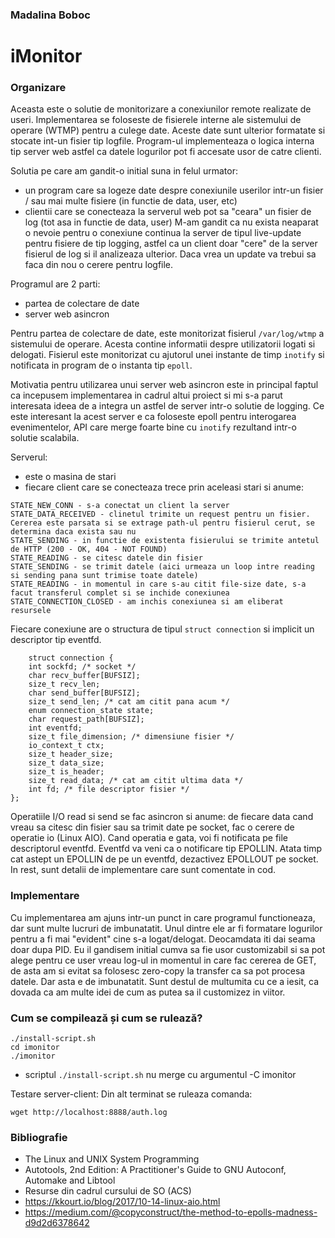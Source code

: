### Madalina Boboc

# iMonitor

### Organizare

Aceasta este o solutie de monitorizare a conexiunilor remote realizate de useri. Implementarea se foloseste de fisierele interne ale sistemului de operare (WTMP) pentru a culege date. Aceste date sunt ulterior formatate si stocate int-un fisier tip logfile. Program-ul implementeaza o logica interna tip server web astfel ca datele logurilor pot fi accesate usor de catre clienti.

Solutia pe care am gandit-o initial suna in felul urmator:
- un program care sa logeze date despre conexiunile userilor intr-un fisier / sau mai multe fisiere (in functie de data, user, etc)
- clientii care se conecteaza la serverul web pot sa "ceara" un fisier de log (tot asa in functie de data, user)
M-am gandit ca nu exista neaparat o nevoie pentru o conexiune continua la server de tipul live-update pentru fisiere de tip logging, astfel ca un client doar "cere" de la server fisierul de log si il analizeaza ulterior. Daca vrea un update va trebui sa faca din nou o cerere pentru logfile.

Programul are 2 parti:
* partea de colectare de date
* server web asincron

Pentru partea de colectare de date, este monitorizat fisierul `/var/log/wtmp` a sistemului de operare. Acesta contine informatii despre utilizatorii logati si delogati. Fisierul este monitorizat cu ajutorul unei instante de timp `inotify` si notificata in program de o instanta tip `epoll`.

Motivatia pentru utilizarea unui server web asincron este in principal faptul ca incepusem implementarea in cadrul altui proiect si mi s-a parut interesata ideea de a integra un astfel de server intr-o solutie de logging. Ce este interesant la acest server e ca foloseste epoll pentru interogarea evenimentelor, API care merge foarte bine cu `inotify` rezultand intr-o solutie scalabila.

Serverul:
* este o masina de stari
* fiecare client care se conecteaza trece prin aceleasi stari si anume:

```
STATE_NEW_CONN - s-a conectat un client la server
STATE_DATA_RECEIVED - clinetul trimite un request pentru un fisier. Cererea este parsata si se extrage path-ul pentru fisierul cerut, se determina daca exista sau nu
STATE_SENDING - in functie de existenta fisierului se trimite antetul de HTTP (200 - OK, 404 - NOT FOUND)
STATE_READING - se citesc datele din fisier
STATE_SENDING - se trimit datele (aici urmeaza un loop intre reading si sending pana sunt trimise toate datele)
STATE_READING - in momentul in care s-au citit file-size date, s-a facut transferul complet si se inchide conexiunea
STATE_CONNECTION_CLOSED - am inchis conexiunea si am eliberat resursele
```


Fiecare conexiune are o structura de tipul `struct connection` si implicit un descriptor tip eventfd.
```
    struct connection {
    int sockfd; /* socket */
    char recv_buffer[BUFSIZ];
    size_t recv_len;
    char send_buffer[BUFSIZ];
    size_t send_len; /* cat am citit pana acum */
    enum connection_state state;
    char request_path[BUFSIZ];
    int eventfd;
    size_t file_dimension; /* dimensiune fisier */
    io_context_t ctx;
    size_t header_size;
    size_t data_size;
    size_t is_header;
    size_t read_data; /* cat am citit ultima data */
    int fd; /* file descriptor fisier */
};
```

 Operatiile I/O read si send se fac asincron si anume: de fiecare data cand vreau sa citesc din fisier sau sa trimit date pe socket, fac o cerere de operatie io (Linux AIO). Cand operatia e gata, voi fi notificata pe file descriptorul eventfd. Eventfd va veni ca o notificare tip EPOLLIN. Atata timp cat astept un EPOLLIN de pe un eventfd, dezactivez EPOLLOUT pe socket. In rest, sunt detalii de implementare care sunt comentate in cod.


### Implementare
Cu implementarea am ajuns intr-un punct in care programul functioneaza, dar sunt multe lucruri de imbunatatit. Unul dintre ele ar fi formatare logurilor pentru a fi mai "evident" cine s-a logat/delogat. Deocamdata iti dai seama doar dupa PID. Eu il gandisem initial cumva sa fie usor customizabil si sa pot alege pentru ce user vreau log-ul in momentul in care fac cererea de GET, de asta am si evitat sa folosesc zero-copy la transfer ca sa pot procesa datele. Dar asta e de imbunatatit. Sunt destul de multumita cu ce a iesit, ca dovada ca am multe idei de cum as putea sa il customizez in viitor.

### Cum se compilează și cum se rulează?

```
./install-script.sh
cd imonitor
./imonitor
```

* scriptul `./install-script.sh` nu merge cu argumentul -C imonitor

Testare server-client:
Din alt terminat se ruleaza comanda:

`wget http://localhost:8888/auth.log`

### Bibliografie
* The Linux and UNIX System Programming
* Autotools, 2nd Edition: A Practitioner's Guide to GNU Autoconf, Automake and Libtool
* Resurse din cadrul cursului de SO (ACS)
* https://kkourt.io/blog/2017/10-14-linux-aio.html
* https://medium.com/@copyconstruct/the-method-to-epolls-madness-d9d2d6378642
